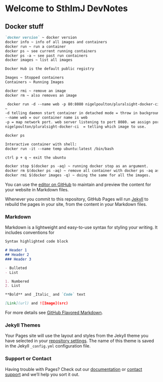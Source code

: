 # Welcome to SthlmJ DevNotes

## Docker stuff
```markdown
`docker version` ~ docker version
docker info ~ info of all images and containers 
docker run ~ run a container
docker ps ~ see current running containers
docker ps -a ~ see past run containers
docker images ~ list all images

Docker Hub is the default public registry

Images ~ Stopped containers
Containers ~ Running Images

docker rmi ~ remove an image
docker rm ~ also removes an image

 docker run -d --name web -p 80:8080 nigelpoulton/pluralsight-docker-ci 
~ 
-d telling daemon start container in detached mode = throw in background and don't latch in terminal output. 
--name web = our container name is web
-p = map network port. web server listening to port 8080. we assign port 80 on docker host to port 8080 inside container. 
nigelpoulton/pluralsight-docker-ci  = telling which image to use. 

docker ps

Interactive container with shell: 
docker run -it --name temp ubuntu:latest /bin/bash

ctrl p + q ~ exit the ubuntu

docker stop $(docker ps -aq) ~ running docker stop as an argument.
docker rm $(docker ps -aq) ~ remove all container with docker ps -aq as argument.
docker rmi $(docker images -q) ~ doing the same for all the images.
```




You can use the [editor on GitHub](https://github.com/sthlmj/devnotes/edit/master/index.md) to maintain and preview the content for your website in Markdown files.

Whenever you commit to this repository, GitHub Pages will run [Jekyll](https://jekyllrb.com/) to rebuild the pages in your site, from the content in your Markdown files.

### Markdown

Markdown is a lightweight and easy-to-use syntax for styling your writing. It includes conventions for

```markdown
Syntax highlighted code block

# Header 1
## Header 2
### Header 3

- Bulleted
- List

1. Numbered
2. List

**Bold** and _Italic_ and `Code` text

[Link](url) and ![Image](src)
```

For more details see [GitHub Flavored Markdown](https://guides.github.com/features/mastering-markdown/).

### Jekyll Themes

Your Pages site will use the layout and styles from the Jekyll theme you have selected in your [repository settings](https://github.com/sthlmj/devnotes/settings). The name of this theme is saved in the Jekyll `_config.yml` configuration file.

### Support or Contact

Having trouble with Pages? Check out our [documentation](https://help.github.com/categories/github-pages-basics/) or [contact support](https://github.com/contact) and we’ll help you sort it out.

